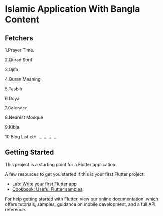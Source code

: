 # Islamic Application With Bangla Content

## Fetchers
   1.Prayer Time.
   
   2.Quran Sorif
   
   3.Ojifa
   
   4.Quran Meaning
   
   5.Tasbih
   
   6.Doya
   
   7.Calender
   
   8.Nearest Mosque
   
   9.Kibla
   
   10.Blog List etc................

## Getting Started

This project is a starting point for a Flutter application.

A few resources to get you started if this is your first Flutter project:

- [Lab: Write your first Flutter app](https://flutter.dev/docs/get-started/codelab)
- [Cookbook: Useful Flutter samples](https://flutter.dev/docs/cookbook)

For help getting started with Flutter, view our
[online documentation](https://flutter.dev/docs), which offers tutorials,
samples, guidance on mobile development, and a full API reference.
